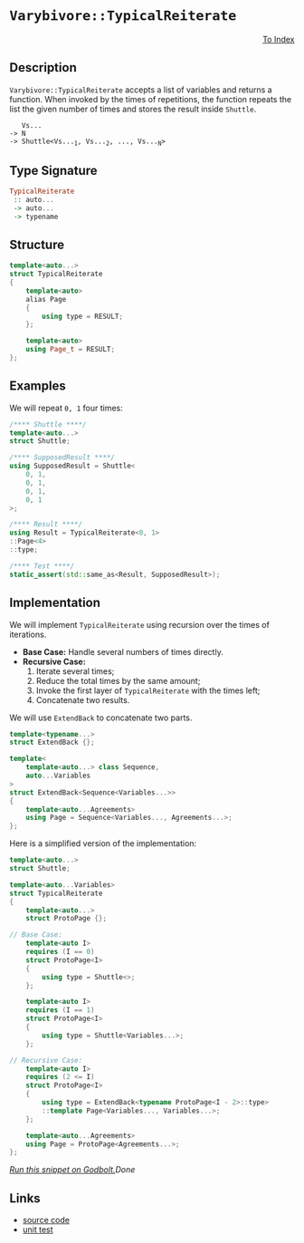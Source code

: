 <!-- Copyright 2024 Feng Mofan
SPDX-License-Identifier: Apache-2.0 -->

# `Varybivore::TypicalReiterate`

<p style='text-align: right;'><a href="../../../facilities/metafunctions.md#varybivore-typical-reiterate">To Index</a></p>

## Description

`Varybivore::TypicalReiterate` accepts a list of variables and returns a function. When invoked by the times of repetitions, the function repeats the list the given number of times and stores the result inside `Shuttle`.

<pre><code>   Vs...
-> N
-> Shuttle&lt;Vs...<sub>1</sub>, Vs...<sub>2</sub>, ..., Vs...<sub>N</sub>&gt;</code></pre>

## Type Signature

```Haskell
TypicalReiterate
 :: auto...
 -> auto...
 -> typename
```

## Structure

```C++
template<auto...>
struct TypicalReiterate
{
    template<auto>
    alias Page
    {
        using type = RESULT;
    };

    template<auto>
    using Page_t = RESULT;
};
```

## Examples

We will repeat `0, 1` four times:

```C++
/**** Shuttle ****/
template<auto...>
struct Shuttle;

/**** SupposedResult ****/
using SupposedResult = Shuttle<
    0, 1,
    0, 1,
    0, 1,
    0, 1
>;

/**** Result ****/
using Result = TypicalReiterate<0, 1>
::Page<4>
::type;

/**** Test ****/
static_assert(std::same_as<Result, SupposedResult>);
```

## Implementation

We will implement `TypicalReiterate` using recursion over the times of iterations.

- **Base Case:** Handle several numbers of times directly.
- **Recursive Case:**
  1. Iterate several times;
  2. Reduce the total times by the same amount;
  3. Invoke the first layer of `TypicalReiterate` with the times left;
  4. Concatenate two results.

We will use `ExtendBack` to concatenate two parts.

```C++
template<typename...>
struct ExtendBack {};

template<
    template<auto...> class Sequence,
    auto...Variables
>
struct ExtendBack<Sequence<Variables...>>
{
    template<auto...Agreements>
    using Page = Sequence<Variables..., Agreements...>;
};
```

Here is a simplified version of the implementation:

```C++
template<auto...>
struct Shuttle;

template<auto...Variables>
struct TypicalReiterate
{
    template<auto...>
    struct ProtoPage {};

// Base Case:
    template<auto I>
    requires (I == 0)
    struct ProtoPage<I>
    {
        using type = Shuttle<>;
    };

    template<auto I>
    requires (I == 1)
    struct ProtoPage<I>
    {
        using type = Shuttle<Variables...>;
    };

// Recursive Case:
    template<auto I>
    requires (2 <= I)
    struct ProtoPage<I>
    {
        using type = ExtendBack<typename ProtoPage<I - 2>::type>
        ::template Page<Variables..., Variables...>;
    };

    template<auto...Agreements>
    using Page = ProtoPage<Agreements...>;
};
```

[*Run this snippet on Godbolt.*](https://godbolt.org/#z:OYLghAFBqd5QCxAYwPYBMCmBRdBLAF1QCcAaPECAMzwBtMA7AQwFtMQByARg9KtQYEAysib0QXACx8BBAKoBnTAAUAHpwAMvAFYTStJg1DIApACYAQuYukl9ZATwDKjdAGFUtAK4sGIAKwAzKSuADJ4DJgAcj4ARpjEIAAcAOykAA6oCoRODB7evgHBmdmOAuGRMSzxiam2mPZlDEIETMQE%2BT5%2BQfWNuS1tBBXRcQnJaQqt7Z2FPZODw1U14wCUtqhexMjsHAD0AFSHR8cnp/u7JhoAggdHANQAIpjprozIeJgKd8cX17dnAJOvyulxuxzuQgQXgIBHo3yOwIImBY6QMSJMgTcTGhqAAdPiMdhQZNiF4HBCoTD6BirNdQf99ndsKokQx0BYmMgANbww7A3a7O4AdUwdwA7nRaHcvEo7gQEHgvlQvAwHLk5ah6YK0KqmKy9aL5aL0sRPgkAG6YdB3QzW03ITZKa3pQYKXGgpEotGYDFuAgATxezDY%2BPdgSJ1xJZIITJZrg53LuJhSVhSDxpoI9yNRBt9oLuBbl2e9vuxRFDhLuyAMCi%2BQkwAEcvG9MKR84Wy3j8QA1Np4JixegKTPh4kEUnk5ms9mcrm%2B%2BtNlu%2B3vEfuDz4V0ejukp9sFz059GYzuhq7AU3IxgEYfbq6F6XZIx3ZRMYCijEPCGN5uqn2YldrkOoakHcZ4XmwghugSW60iCaYZnSfyAshQL0uCACSXqXoIerqj8aEoYRwJZl6ubHjioYAQOQ6EmOE4xgAKoGeCiLQABKmCEAkuY7rB94HiW5HltBEZ3oWUbksoxCoEQL5vkmu7wYEsFancHKyliSggHuRakUeWI4nc6G0dc96mk2eCml8EDoUmgTpvZdwaCsOkSTGUkyagcl/m4xm3veyZ8fehYyhEwByoG76OZC0Kwj5tHKTpyYOSppmFgJZEGUQRkmWJBbmV4lmfHcNl2Q5n5cC5aUFm5z7SbJr4%2BX5okBbu1XBaFT4Bi8ZUUrF1L/n21EbiJCF5QpKWZn8gocQ6xDZJadyaewOkZfpnY5f5hYFUV1lmHZbgfkZVXjbVHkNW%2BvrNUlbXjfenXhd1UWflO8azr6T3BqK51eY1V13AAtHcZiEiAIBPblwWFmDa3fX9g2rsNUG4iBVHrsjCVBQWyVjatxaZSe%2BJgZg2HXpDIWPuF3m9T93m%2BsTpMYzBmZKalYKEfhSH3MyrCoqKnPsxzfJTSCZiBBE1ZeFgB06ts6Rk7eBGHH1VL8wiJGHj5hNhqJtUxaruNc8rQheOkJRWhxCheLQMYCw9EKm%2Bb6CW9bMZHfrcV5u1GggVwbbe77/vjT7dx%2BzpIdcCORKJYhguMi7Nu8ucoL2wnbuOUx6QsWIHFccQmUR7lYN05ikhF%2BDkWG3HdwMZ8tvq5GrSOMgAD6TC1gkBAQJM6BgworCYG3N5uGnIEm2bWQW58ruEi5ykcGstCcP4vB%2BBwWikKgnCHZY1h3AoGxbO%2BYs8KQBCaAvaxcgEki4hoSRmGYACcT9cP499JFwKQpNIS8cJIvAWASA0D7NeG8t4cF4AoEAPtz7rwXqQOAsAYCIBABsAg6RoTkEoGgFEdAEhRAHpwVQSQABsANSGSDuMAZAyBQ63zMLwK0hASB4F7n7fgggRBiHYFIGQghFAqHUPA0gug/ZinzukTgPBF7L1XhfTenAADy0JMExlQFQO4JDyGUOobQ%2BhuJ9oQA8Hg%2BgxAkwnxWLwOBWg1gQCQLgrOZjsEQEcfgxIwApBmD4HQJE81KCxAUbECIbR/TSN4ME5gxB/RKNiNoTADhwmkFwRBAgSiGC0DCSIrAsQvDACxLQWg0DuC8CwCwQwwBxDZKKmqS0xSN6YFUAk6EOxT4RCRH/DetA8CxHztEjwWAFHjjwEAkppBLTEFiJPJ45SjDdKMBfNYVADDAAUN2D4YolFBiSZw4QrFeHSF2YItQCixH6AqSgaw1h9A9OgZANYqB5a5GKQDHuH5TC70sGYcBEzVxYDuRANYdgElNBcGyGYfg/ZhAiCMaoYw/YlByAICFehEVNEWKMRIftgVqgEAMaYnguh6BxU0fFQwYVLHhbYKYHRCWFGxTSjFcKsVAsPtsCQsiOAr1IGA3gECtFkIoVQmhdCpCGJKrgFh5jzCBEqtYxZawECYCYFgRIgLSDX0kIEXET9Ag/w0JIMwkhSEgP8KQp%2B%2BhOAANIEA2VuJSFcFIUkJ%2Bn9SH%2BEkG/XVpCeUKIgVAmBZ9FmIJQfYtBqisEUFcagUxBCiEcDaCwc0KQAZMCrAYJ8XAn64i4HfJh%2BAiB/L0Ls7h4g%2BFHKUCckRuhvESKYFIkpnLuW8sURwFRGDoR3A0QKnRVDqwVNDlmnNGgSomKcQkCxgQzBWMDfAuxDjo1jrIJGtxZiUDps8a/H2NAbYJGgRAQJIjImhKSUe6JsT4mJLGSkq86TMkKJyXkgpRSkllIqVUje%2BB7SODqQoxpzSkRJPaQ0BR3TemhIGTsDewzRmnwmVMpQMy31hSDcs18ayNlbMYDs2QJaDn8PkBW4RG9q3nIWR8qwlgbmxABQ8p5AgXlvPsuR6w3y%2BW/LYZ8eAQKGggtyGC9wdLIUhDZEy5YCKshIryIJ1FEn0UUsxcSnjuLmg0pRdipTpLGXyeZcS1T0mGULG02J1lmx2WVUtVy%2BRIj%2BXaKFWm/tmbs13wlfmkgE65UztsYq5VqrKCcutbarNBqUj%2BCft/QIhrjUep9dZzg/rYFBqQag9BaiXErtjWwTgCbdEsAUOaOh5pHPekmHmqVbCi04f2RIQ5shjlEZ0CAYItb60yIs0231yjw3qM0aoHLeWCtFYNJMEdC73ETsCNOmxCDQ3paXTg0bq78tmxboVp%2BLdisEBbr1w5vjd0BKCSE6JJ7DsxLiSCpJ17BC3qyR%2BzAuT8liGfWM19czIOlJqd%2BzjIi/0OgA2MoDnTeCgb6f6CDQzVwwd4HB6ZyIkMLNnXwFZ6HMCbO2WM4tVWy21cI6cxrpHjBXMo6Bmjm86MMGKbsHulzPkWFY5vdj/yuO9F484CArg1PCfQKJqlaLcgc95%2BUIzVKSX9D0wUITIu8VacqApgzBLxe6cMzLnT5mD6md4Y2qz4DOBaL6/lu4q3cQbZc1K9zk2FWkCVSqsY6q/4BZAM/XEgRAj%2BHfh6kBzuUhOpi9ryBtgA1TZWFfEAkh/A6q/ikEBSRJCvy4A/Mw3q/6BC13yuLnnL4WcYT71PfvA9rAmdkZwkggA%3D%3D%3D)$Done$

## Links

- [source code](../../../../conceptrodon/descend/varybivore/reiterate.hpp)
- [unit test](../../../../tests/unit/metafunctions/varybivore/typical_reiterate.test.hpp)
